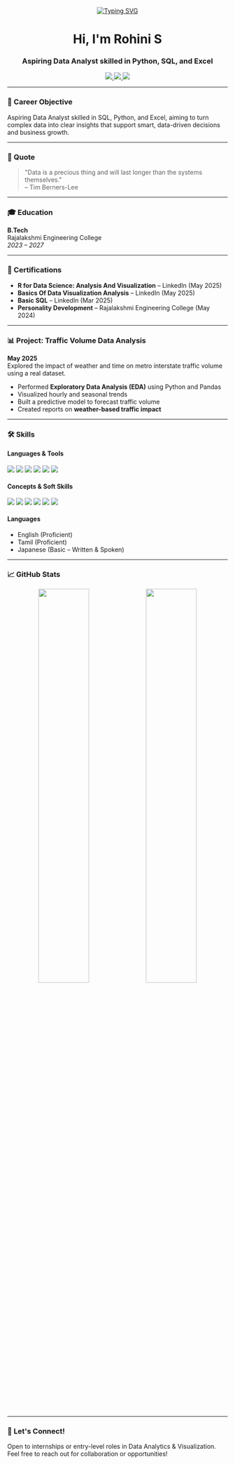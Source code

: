 <p align="center">
  <a href="https://git.io/typing-svg">
    <img src="https://readme-typing-svg.demolab.com?font=Fira+Code&pause=1000&width=435&lines=Welcome+to+my+GitHub+profile" alt="Typing SVG" />
  </a>
</p>
<h1 align="center">Hi, I'm Rohini S</h1>
<h3 align="center">Aspiring Data Analyst skilled in Python, SQL, and Excel</h3>

<p align="center">
  <a href="mailto:231401085@rajalakshmi.edu.in">
    <img src="https://img.shields.io/badge/Email-rohinis17112005@gmail.com-red?style=for-the-badge&logo=gmail&logoColor=white">
  </a>
  <a href="https://www.linkedin.com/in/rohini-s-8a9106321" target="_blank">
    <img src="https://img.shields.io/badge/LinkedIn-Connect-blue?style=for-the-badge&logo=linkedin">
  </a>
  <img src="https://img.shields.io/badge/Location-Chennai,%20India-orange?style=for-the-badge&logo=googlemaps">
</p>

---

### 🧠 Career Objective

Aspiring Data Analyst skilled in SQL, Python, and Excel, aiming to turn complex data into clear insights that support smart, data-driven decisions and business growth.

---

### 💬 Quote

> "Data is a precious thing and will last longer than the systems themselves."  
> – Tim Berners-Lee

---

### 🎓 Education

**B.Tech**  
Rajalakshmi Engineering College  
_2023 – 2027_

---

### 📜 Certifications

- **R for Data Science: Analysis And Visualization** – LinkedIn (May 2025)  
- **Basics Of Data Visualization Analysis** – LinkedIn (May 2025)  
- **Basic SQL** – LinkedIn (Mar 2025)  
- **Personality Development** – Rajalakshmi Engineering College (May 2024)

---

### 📊 Project: Traffic Volume Data Analysis

**May 2025**  
Explored the impact of weather and time on metro interstate traffic volume using a real dataset.

- Performed **Exploratory Data Analysis (EDA)** using Python and Pandas  
- Visualized hourly and seasonal trends  
- Built a predictive model to forecast traffic volume  
- Created reports on **weather-based traffic impact**

---

### 🛠️ Skills

#### Languages & Tools

<p align="left">
  <img src="https://img.shields.io/badge/Python-3776AB?style=for-the-badge&logo=python&logoColor=white"/>
  <img src="https://img.shields.io/badge/SQL-336791?style=for-the-badge&logo=postgresql&logoColor=white"/>
  <img src="https://img.shields.io/badge/Microsoft%20Excel-217346?style=for-the-badge&logo=microsoft-excel&logoColor=white"/>
  <img src="https://img.shields.io/badge/Power%20BI-F2C811?style=for-the-badge&logo=powerbi&logoColor=black"/>
  <img src="https://img.shields.io/badge/Tableau-E97627?style=for-the-badge&logo=tableau&logoColor=white"/>
  <img src="https://img.shields.io/badge/R-276DC3?style=for-the-badge&logo=r&logoColor=white"/>
</p>

#### Concepts & Soft Skills

<p align="left">
  <img src="https://img.shields.io/badge/Data%20Analytics-00599C?style=for-the-badge"/>
  <img src="https://img.shields.io/badge/EDA-0088cc?style=for-the-badge"/>
  <img src="https://img.shields.io/badge/Data%20Cleaning-3C873A?style=for-the-badge"/>
  <img src="https://img.shields.io/badge/Statistics-grey?style=for-the-badge"/>
  <img src="https://img.shields.io/badge/Machine%20Learning-orange?style=for-the-badge"/>
  <img src="https://img.shields.io/badge/Problem%20Solving-9C27B0?style=for-the-badge"/>
</p>

#### Languages
- English (Proficient)  
- Tamil (Proficient)  
- Japanese (Basic – Written & Spoken)

---

### 📈 GitHub Stats

<p align="center">
  <img src="https://github-readme-stats.vercel.app/api?username=ROHINI-S17&show_icons=true&theme=tokyonight" width="48%">
  <img src="https://github-readme-stats.vercel.app/api/top-langs/?username=ROHINI-S17&layout=compact&theme=tokyonight" width="48%">
</p>

---

### 🤝 Let's Connect!

Open to internships or entry-level roles in Data Analytics & Visualization.  
Feel free to reach out for collaboration or opportunities!



